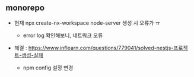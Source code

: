 ## monorepo

- 현재 npx create-nx-workspace node-server 생성 시 오류가 ㅠ

  - error log 확인해보니, 네트워크 오류


- 해결 : https://www.inflearn.com/questions/779041/solved-nestjs-프로젝트-생성-실패

  - npm config 설정 변경 
  